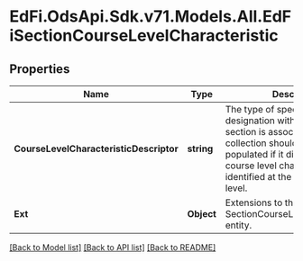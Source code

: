 # EdFi.OdsApi.Sdk.v71.Models.All.EdFiSectionCourseLevelCharacteristic

## Properties

Name | Type | Description | Notes
------------ | ------------- | ------------- | -------------
**CourseLevelCharacteristicDescriptor** | **string** | The type of specific program or designation with which the section is associated. This collection should only be populated if it differs from the course level characteristics identified at the course offering level. | 
**Ext** | **Object** | Extensions to the SectionCourseLevelCharacteristic entity. | [optional] 

[[Back to Model list]](../README.md#documentation-for-models) [[Back to API list]](../README.md#documentation-for-api-endpoints) [[Back to README]](../README.md)

